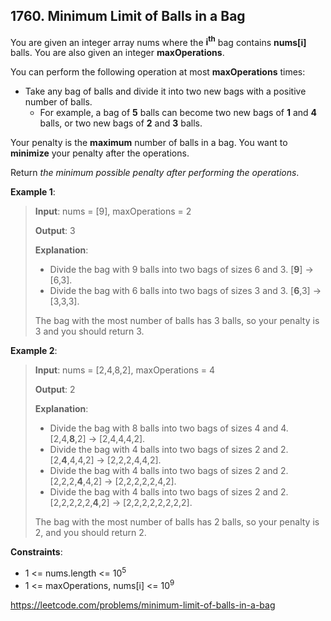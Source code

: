 ## 1760. Minimum Limit of Balls in a Bag

You are given an integer array nums where the **i<sup>th</sup>** bag contains **nums[i]** balls. You are also given an integer **maxOperations**.

You can perform the following operation at most **maxOperations** times:

- Take any bag of balls and divide it into two new bags with a positive number of balls.
    - For example, a bag of **5** balls can become two new bags of **1** and **4** balls, or two new bags of **2** and **3** balls.

Your penalty is the **maximum** number of balls in a bag. You want to **minimize** your penalty after the operations.

Return *the minimum possible penalty after performing the operations*.

 

**Example 1**:
>
>**Input**: nums = [9], maxOperations = 2
>
>**Output**: 3
>
>**Explanation**: 
>- Divide the bag with 9 balls into two bags of sizes 6 and 3. [**9**] -> [6,3].
>- Divide the bag with 6 balls into two bags of sizes 3 and 3. [**6**,3] -> [3,3,3].
>
>The bag with the most number of balls has 3 balls, so your penalty is 3 and you should return 3.

**Example 2**:
    
>**Input**: nums = [2,4,8,2], maxOperations = 4
>
>**Output**: 2
>
>**Explanation**:
>- Divide the bag with 8 balls into two bags of sizes 4 and 4. [2,4,**8**,2] -> [2,4,4,4,2].
>- Divide the bag with 4 balls into two bags of sizes 2 and 2. [2,**4**,4,4,2] -> [2,2,2,4,4,2].
>- Divide the bag with 4 balls into two bags of sizes 2 and 2. [2,2,2,**4**,4,2] -> [2,2,2,2,2,4,2].
>- Divide the bag with 4 balls into two bags of sizes 2 and 2. [2,2,2,2,2,**4**,2] -> [2,2,2,2,2,2,2,2].
>
>The bag with the most number of balls has 2 balls, so your penalty is 2, and you should return 2.

**Constraints**:

- 1 <= nums.length <= 10<sup>5</sup>
- 1 <= maxOperations, nums[i] <= 10<sup>9</sup>

https://leetcode.com/problems/minimum-limit-of-balls-in-a-bag